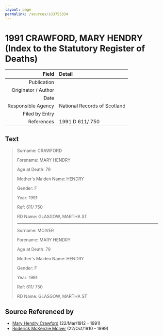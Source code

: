 ```yaml
---
layout: page
permalink: /sources/s33753334
---
```


# 1991 CRAWFORD, MARY HENDRY (Index to the Statutory Register of Deaths)

Field | Detail
---:|:---
Publication | 
Originator / Author | 
Date | 
Responsible Agency | National Records of Scotland
Filed by Entry | 
References | 1991 D 611/ 750

## Text

> Surname: CRAWFORD
>
> Forename: MARY HENDRY
>
> Age at Death: 79
>
> Mother's Maiden Name: HENDRY
>
> Gender: F
>
> Year: 1991
>
> Ref: 611/ 750
>
> RD Name: GLASGOW, MARTHA ST
>
> ---
>
> Surname: MCIVER
>
> Forename: MARY HENDRY
>
> Age at Death: 79
>
> Mother's Maiden Name: HENDRY
>
> Gender: F
>
> Year: 1991
>
> Ref: 611/ 750
>
> RD Name: GLASGOW, MARTHA ST
>

## Source Referenced by

* [Mary Hendry Crawford](../people/@465270@-mary-hendry-crawford-b1912-3-22-d1991.md) (22/Mar/1912 - 1991)
* [Roderick McKenzie McIver](../people/@90830540@-roderick-mckenzie-mciver-b1910-10-22-d1999.md) (22/Oct/1910 - 1999)
